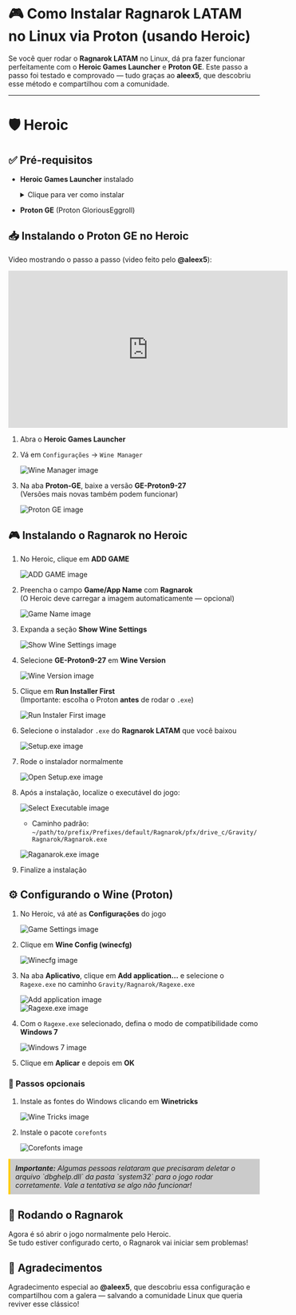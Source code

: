 # 🎮 Como Instalar Ragnarok LATAM no Linux via Proton (usando Heroic)

Se você quer rodar o **Ragnarok LATAM** no Linux, dá pra fazer funcionar perfeitamente com o **Heroic Games Launcher** e **Proton GE**. Este passo a passo foi testado e comprovado — tudo graças ao **aleex5**, que descobriu esse método e compartilhou com a comunidade.

---

# 🛡️ Heroic

## ✅ Pré-requisitos

- **Heroic Games Launcher** instalado  
  <details>
    <summary>Clique para ver como instalar</summary>

    Se você ainda não tiver o Flatpak instalado:

    ```bash
    sudo apt install flatpak
    ```

    Adicione o repositório Flathub:

    ```bash
    flatpak remote-add --if-not-exists flathub https://flathub.org/repo/flathub.flatpakrepo
    ```

    Instale o Heroic:

    ```bash
    flatpak install flathub com.heroicgameslauncher.hgl
    ```

    <div style="background-color:rgba(0, 0, 0, 0.2); border-left: 4px solid #ffcc00; padding: 10px; margin-top: 10px; font-style: italic;">
    A versão Flatpak do Heroic Games Launcher é preferível, pois garante atualizações rápidas, maior controle de permissões e desempenho superior em relação ao APT e Snap, que podem ter versões desatualizadas ou sobrecarga de desempenho. Além disso, por ser a versão "Oficial" do app, é recomendada pelos próprios desenvolvedores.
    </div>
  </details>

- **Proton GE** (Proton GloriousEggroll)

## 📥 Instalando o Proton GE no Heroic

Video mostrando o passo a passo (video feito pelo **@aleex5**):

<iframe width="560" height="315" src="https://www.youtube.com/embed/us_t-bfkXUo" 
frameborder="0" allowfullscreen></iframe>

1. Abra o **Heroic Games Launcher**  
2. Vá em `Configurações` → `Wine Manager`

   ![Wine Manager image](assets/images/wine-manager.png)

3. Na aba **Proton-GE**, baixe a versão **GE-Proton9-27**  
   (Versões mais novas também podem funcionar)

   ![Proton GE image](assets/images/proton-ge.png)

## 🎮 Instalando o Ragnarok no Heroic

1. No Heroic, clique em **ADD GAME**

   ![ADD GAME image](assets/images/add-game.png)

2. Preencha o campo **Game/App Name** com **Ragnarok**  
   (O Heroic deve carregar a imagem automaticamente — opcional)

   ![Game Name image](assets/images/game-name.png)

3. Expanda a seção **Show Wine Settings**

   ![Show Wine Settings image](assets/images/show-wine-settings.png)

4. Selecione **GE-Proton9-27** em **Wine Version**

   ![Wine Version image](assets/images/wine-version.png)

5. Clique em **Run Installer First**  
   (Importante: escolha o Proton **antes** de rodar o `.exe`)

   ![Run Instaler First image](assets/images/run-installer-first.png)

6. Selecione o instalador `.exe` do **Ragnarok LATAM** que você baixou

   ![Setup.exe image](assets/images/setup-exe.png)

7. Rode o instalador normalmente

   ![Open Setup.exe image](assets/images/open-setup.png)

8. Após a instalação, localize o executável do jogo:

   ![Select Executable image](assets/images/select-executable.png)

   - Caminho padrão:  
     `~/path/to/prefix/Prefixes/default/Ragnarok/pfx/drive_c/Gravity/Ragnarok/Ragnarok.exe`

   ![Raganarok.exe image](assets/images/ragnarok-exe.png)

9. Finalize a instalação

## ⚙️ Configurando o Wine (Proton)

1. No Heroic, vá até as **Configurações** do jogo

   ![Game Settings image](assets/images/game-settings.png)

2. Clique em **Wine Config (winecfg)**

   ![Winecfg image](assets/images/winecfg.png)

3. Na aba **Aplicativo**, clique em **Add application...** e selecione o `Ragexe.exe` no caminho `Gravity/Ragnarok/Ragexe.exe`

   ![Add application image](assets/images/add-application.png)  
   ![Ragexe.exe image](assets/images/rag-exe.png)

4. Com o `Ragexe.exe` selecionado, defina o modo de compatibilidade como **Windows 7**

   ![Windows 7 image](assets/images/win-7.png)

5. Clique em **Aplicar** e depois em **OK**

### 📝 Passos opcionais

1. Instale as fontes do Windows clicando em **Winetricks**

   ![Wine Tricks image](assets/images/wine-tricks.png)

2. Instale o pacote `corefonts`

   ![Corefonts image](assets/images/corefonts.png)

<div style="background-color:rgba(0, 0, 0, 0.2); border-left: 4px solid #ffcc00; padding: 10px; margin-top: 10px; font-style: italic;">
  <b>Importante:</b>  
  Algumas pessoas relataram que precisaram deletar o arquivo `dbghelp.dll` da pasta `system32` para o jogo rodar corretamente. Vale a tentativa se algo não funcionar!
</div>

## 🚀 Rodando o Ragnarok

Agora é só abrir o jogo normalmente pelo Heroic.  
Se tudo estiver configurado certo, o Ragnarok vai iniciar sem problemas!

## 🙌 Agradecimentos

Agradecimento especial ao **@aleex5**, que descobriu essa configuração e compartilhou com a galera — salvando a comunidade Linux que queria reviver esse clássico!
